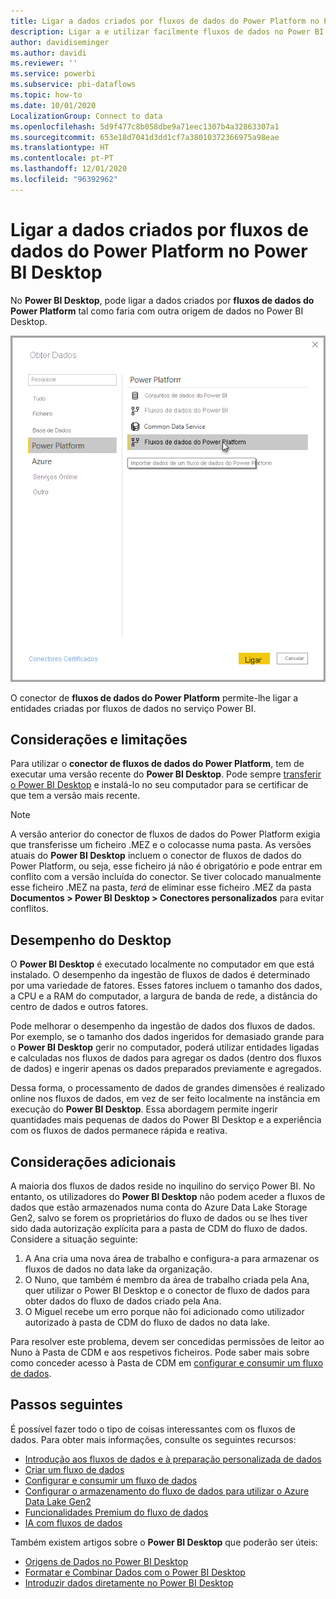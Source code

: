 ```yaml
---
title: Ligar a dados criados por fluxos de dados do Power Platform no Power BI Desktop
description: Ligar a e utilizar facilmente fluxos de dados no Power BI Desktop
author: davidiseminger
ms.author: davidi
ms.reviewer: ''
ms.service: powerbi
ms.subservice: pbi-dataflows
ms.topic: how-to
ms.date: 10/01/2020
LocalizationGroup: Connect to data
ms.openlocfilehash: 5d9f477c8b058dbe9a71eec1307b4a32863307a1
ms.sourcegitcommit: 653e18d7041d3dd1cf7a38010372366975a98eae
ms.translationtype: HT
ms.contentlocale: pt-PT
ms.lasthandoff: 12/01/2020
ms.locfileid: "96392962"
---
```

# <a name="connect-to-data-created-by-power-platform-dataflows-in-power-bi-desktop"></a>Ligar a dados criados por fluxos de dados do Power Platform no Power BI Desktop
No **Power BI Desktop**, pode ligar a dados criados por **fluxos de dados do Power Platform** tal como faria com outra origem de dados no Power BI Desktop.

![Ligar a fluxos de dados](media/desktop-connect-dataflows/connect-dataflows_01.png)

O conector de **fluxos de dados do Power Platform** permite-lhe ligar a entidades criadas por fluxos de dados no serviço Power BI. 

## <a name="considerations-and-limitations"></a>Considerações e limitações

Para utilizar o **conector de fluxos de dados do Power Platform**, tem de executar uma versão recente do **Power BI Desktop**. Pode sempre [transferir o Power BI Desktop](../fundamentals/desktop-get-the-desktop.md) e instalá-lo no seu computador para se certificar de que tem a versão mais recente.  

> [!NOTE]
> A versão anterior do conector de fluxos de dados do Power Platform exigia que transferisse um ficheiro .MEZ e o colocasse numa pasta. As versões atuais do **Power BI Desktop** incluem o conector de fluxos de dados do Power Platform, ou seja, esse ficheiro já não é obrigatório e pode entrar em conflito com a versão incluída do conector. Se tiver colocado manualmente esse ficheiro .MEZ na pasta, *terá* de eliminar esse ficheiro .MEZ da pasta **Documentos > Power BI Desktop > Conectores personalizados** para evitar conflitos. 

## <a name="desktop-performance"></a>Desempenho do Desktop
O **Power BI Desktop** é executado localmente no computador em que está instalado. O desempenho da ingestão de fluxos de dados é determinado por uma variedade de fatores. Esses fatores incluem o tamanho dos dados, a CPU e a RAM do computador, a largura de banda de rede, a distância do centro de dados e outros fatores.

Pode melhorar o desempenho da ingestão de dados dos fluxos de dados. Por exemplo, se o tamanho dos dados ingeridos for demasiado grande para o **Power BI Desktop** gerir no computador, poderá utilizar entidades ligadas e calculadas nos fluxos de dados para agregar os dados (dentro dos fluxos de dados) e ingerir apenas os dados preparados previamente e agregados. 

Dessa forma, o processamento de dados de grandes dimensões é realizado online nos fluxos de dados, em vez de ser feito localmente na instância em execução do **Power BI Desktop**. Essa abordagem permite ingerir quantidades mais pequenas de dados do Power BI Desktop e a experiência com os fluxos de dados permanece rápida e reativa.

## <a name="additional-considerations"></a>Considerações adicionais

A maioria dos fluxos de dados reside no inquilino do serviço Power BI. No entanto, os utilizadores do **Power BI Desktop** não podem aceder a fluxos de dados que estão armazenados numa conta do Azure Data Lake Storage Gen2, salvo se forem os proprietários do fluxo de dados ou se lhes tiver sido dada autorização explícita para a pasta de CDM do fluxo de dados. Considere a situação seguinte:

1.  A Ana cria uma nova área de trabalho e configura-a para armazenar os fluxos de dados no data lake da organização.
2.  O Nuno, que também é membro da área de trabalho criada pela Ana, quer utilizar o Power BI Desktop e o conector de fluxo de dados para obter dados do fluxo de dados criado pela Ana.
3.  O Miguel recebe um erro porque não foi adicionado como utilizador autorizado à pasta de CDM do fluxo de dados no data lake.

Para resolver este problema, devem ser concedidas permissões de leitor ao Nuno à Pasta de CDM e aos respetivos ficheiros. Pode saber mais sobre como conceder acesso à Pasta de CDM em [configurar e consumir um fluxo de dados](dataflows/dataflows-configure-consume.md).




## <a name="next-steps"></a>Passos seguintes
É possível fazer todo o tipo de coisas interessantes com os fluxos de dados. Para obter mais informações, consulte os seguintes recursos:

* [Introdução aos fluxos de dados e à preparação personalizada de dados](dataflows/dataflows-introduction-self-service.md)
* [Criar um fluxo de dados](dataflows/dataflows-create.md)
* [Configurar e consumir um fluxo de dados](dataflows/dataflows-configure-consume.md)
* [Configurar o armazenamento do fluxo de dados para utilizar o Azure Data Lake Gen2](dataflows/dataflows-azure-data-lake-storage-integration.md)
* [Funcionalidades Premium do fluxo de dados](dataflows/dataflows-premium-features.md)
* [IA com fluxos de dados](dataflows/dataflows-machine-learning-integration.md)


Também existem artigos sobre o **Power BI Desktop** que poderão ser úteis:

* [Origens de Dados no Power BI Desktop](../connect-data/desktop-data-sources.md)
* [Formatar e Combinar Dados com o Power BI Desktop](../connect-data/desktop-shape-and-combine-data.md)
* [Introduzir dados diretamente no Power BI Desktop](../connect-data/desktop-enter-data-directly-into-desktop.md)